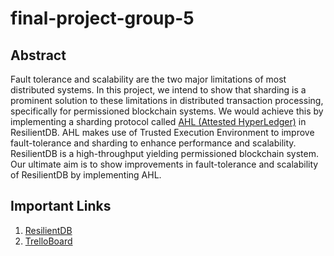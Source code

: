 # final-project-group-5

## Abstract
Fault tolerance and scalability are the two major limitations of most distributed systems. In this project, we intend to show that sharding is a prominent solution to these limitations in distributed transaction processing, specifically for permissioned blockchain systems. We would achieve this by implementing a sharding protocol called [AHL (Attested HyperLedger)](https://dl.acm.org/doi/abs/10.1145/3299869.3319889?casa_token=9ZfvUyM5MDYAAAAA:9diBDnkjtQ7M2EjV-ObwPtnTqZnJtyiuXWyUlbMK6hiDSgMkn4i48wOS9yUjfTNr4cTRPO4090s) in ResilientDB. AHL makes use of Trusted Execution Environment to improve fault-tolerance and sharding to enhance performance and scalability. ResilientDB is a high-throughput yielding permissioned blockchain system. Our ultimate aim is to show improvements in fault-tolerance and scalability of ResilientDB by implementing AHL.

## Important Links
1. [ResilientDB](https://resilientdb.com/)
2. [TrelloBoard](https://trello.com/b/jXv54U3m/ecs-251-project)